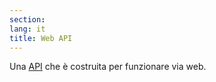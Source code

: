 ```yaml
---
section: 
lang: it
title: Web API
---
```


Una [API](/glossary/it/api/) che è costruita per funzionare via web.
